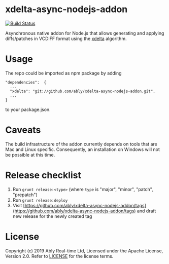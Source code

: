 # xdelta-async-nodejs-addon

[![Build Status](https://travis-ci.org/ably/xdelta-async-nodejs-addon.svg?branch=master)](https://travis-ci.org/ably/xdelta-async-nodejs-addon)

Asynchronous native addon for Node.js that allows generating and applying diffs/patches in VCDIFF format using the [xdelta](https://github.com/jmacd/xdelta) algorithm.

# Usage

The repo could be imported as npm package by adding 

```
"dependencies":  {
  ...
  "xdelta": "git://github.com/ably/xdelta-async-nodejs-addon.git",
  ...
}
```
to your package.json.

# Caveats

The build infrastructure of the addon currently depends on tools that are Mac and Linux specific. Consequently, an installation on Windows will not be possible at this time.

# Release checklist

1. Run `grunt release:<type>` (where `type` is "major", "minor", "patch", "prepatch")
2. Run `grunt release:deploy`
3. Visit [https://github.com/ably/xdelta-async-nodejs-addon/tags](https://github.com/ably/xdelta-async-nodejs-addon/tags) and draft new release for the newly created tag

# License

Copyright (c) 2019 Ably Real-time Ltd, Licensed under the Apache License, Version 2.0.  Refer to [LICENSE](LICENSE) for the license terms.
